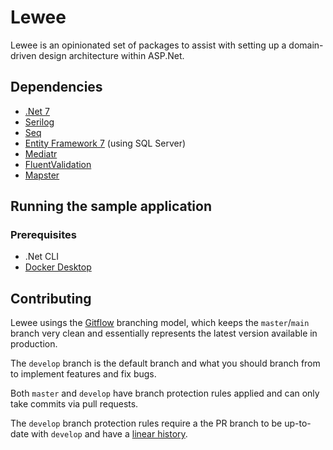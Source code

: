 # Lewee

Lewee is an opinionated set of packages to assist with setting up a domain-driven design architecture within ASP.Net.

## Dependencies

- [.Net 7](https://dotnet.microsoft.com/en-us/download/dotnet/7.0)
- [Serilog](https://serilog.net)
- [Seq](https://datalust.co/seq)
- [Entity Framework 7](https://learn.microsoft.com/en-us/ef) (using SQL Server)
- [Mediatr](https://github.com/jbogard/MediatR)
- [FluentValidation](https://docs.fluentvalidation.net/en/latest)
- [Mapster](https://github.com/MapsterMapper/Mapster)

## Running the sample application

### Prerequisites

- .Net CLI
- [Docker Desktop](https://www.docker.com/products/docker-desktop)

## Contributing

Lewee usings the [Gitflow](https://www.atlassian.com/git/tutorials/comparing-workflows/gitflow-workflow) branching model, which keeps the `master`/`main` branch very clean and essentially represents the latest version available in production.

The `develop` branch is the default branch and what you should branch from to implement features and fix bugs.

Both `master` and `develop` have branch protection rules applied and can only take commits via pull requests.

The `develop` branch protection rules require a the PR branch to be up-to-date with `develop` and have a [linear history](https://www.bitsnbites.eu/a-tidy-linear-git-history/).

